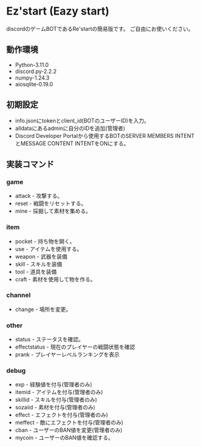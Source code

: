 # Ez'start (Eazy start)
discordのゲームBOTであるRe'startの簡易版です。
ご自由にお使いください。
## 動作環境
* Python-3.11.0
* discord.py-2.2.2
* numpy-1.24.3
* aiosqlite-0.19.0
## 初期設定
* info.jsonにtokenとclient_id(BOTのユーザーID)を入力。
* alldataにあるadminに自分のIDを追加(管理者)
* Discord Developer Portalから使用するBOTのSERVER MEMBERS INTENTとMESSAGE CONTENT INTENTをONにする。
## 実装コマンド
### game
* attack - 攻撃する。
* reset - 戦闘をリセットする。
* mine - 採掘して素材を集める。
### item
* pocket - 持ち物を開く。
* use - アイテムを使用する。
* weapon - 武器を装備
* skill - スキルを装備
* tool - 道具を装備
* craft - 素材を使用して物を作る。
### channel
* change - 場所を変更。
### other
* status - ステータスを確認。
* effectstatus - 現在のプレイヤーの戦闘状態を確認
* prank - プレイヤーレベルランキングを表示
### debug
* exp - 経験値を付与(管理者のみ)
* itemid - アイテムを付与(管理者のみ)
* skillid - スキルを付与(管理者のみ)
* sozaiid - 素材を付与(管理者のみ)
* effect - エフェクトを付与(管理者のみ)
* meffect - 敵にエフェクトを付与(管理者のみ)
* cban - ユーザーのBAN値を変更(管理者のみ)
* mycoin - ユーザーのBAN値を確認する。
